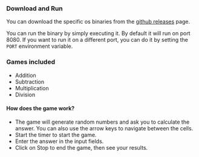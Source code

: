 ### Download and Run

You can download the specific os binaries from the [github releases](https://github.com/slok/math-games/releases) page.

You can run the binary by simply executing it. By default it will run on port 8080. If you want to run it on a different port, you can do it by setting the `PORT` environment variable.

### Games included

- Addition
- Subtraction
- Multiplication
- Division

#### How does the game work?

- The game will generate random numbers and ask you to calculate the answer. You can also use the arrow keys to navigate between the cells.
- Start the timer to start the game.
- Enter the answer in the input fields.
- Click on Stop to end the game, then see your results.
